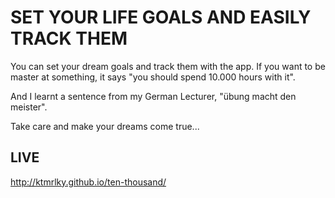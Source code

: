# SET YOUR LIFE GOALS AND EASILY TRACK THEM

You can set your dream goals and track them with the app. If you want to be master at something, it says "you should spend 10.000 hours with it".

And I learnt a sentence from my German Lecturer, "übung macht den meister".

Take care and make your dreams come true...

## LIVE

http://ktmrlky.github.io/ten-thousand/
